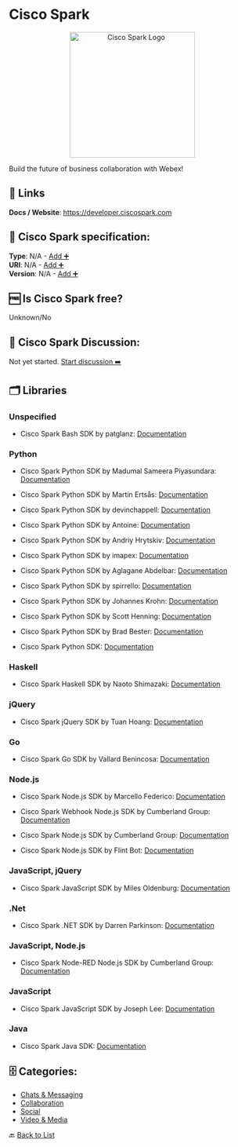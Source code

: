 # Cisco Spark
<p align="center">
    <img width="256" src="https://raw.githubusercontent.com/apis-list/apis-list/main/apis/cisco-spark/logo_256x256.png" alt="Cisco Spark Logo"/>
</p>
Build the future of business collaboration with Webex!

##  🔗 Links
**Docs / Website**: https://developer.ciscospark.com

## 🧬 Cisco Spark specification:
**Type**: N/A - [Add ➕](https://github.com/apis-list/apis-list/edit/main/apis-list.yaml)  
**URI**: N/A - [Add ➕](https://github.com/apis-list/apis-list/edit/main/apis-list.yaml)  
**Version**: N/A - [Add ➕](https://github.com/apis-list/apis-list/edit/main/apis-list.yaml)

## 🆓 Is Cisco Spark free?
 Unknown/No 

## 💬 Cisco Spark Discussion:
Not yet started. [Start discussion ➡️](https://github.com/apis-list/apis-list/discussions/new)

## 🗂️ Libraries
### Unspecified
- Cisco Spark Bash SDK by patglanz: [Documentation](https://github.com/patglanz/Cisco-Spark-API-with-bash)

### Python
- Cisco Spark Python SDK by Madumal Sameera Piyasundara: [Documentation](https://github.com/SamPiy93/Python-Bot-Integration)

- Cisco Spark Python SDK by Martin Ertsås: [Documentation](https://github.com/martiert/aiosparkapi)

- Cisco Spark Python SDK by devinchappell: [Documentation](https://github.com/devinchappell/pyspark)

- Cisco Spark Python SDK by Antoine: [Documentation](https://github.com/Bassintag551/spark-python-sdk)

- Cisco Spark Python SDK by Andriy Hrytskiv: [Documentation](https://github.com/andriyko/aiociscospark)

- Cisco Spark Python SDK by imapex: [Documentation](https://github.com/imapex/spark-python)

- Cisco Spark Python SDK by Aglagane Abdelbar: [Documentation](https://github.com/Abdellbar/sparkapi)

- Cisco Spark Python SDK by spirrello: [Documentation](https://github.com/spirrello/spark)

- Cisco Spark Python SDK by Johannes Krohn: [Documentation](https://github.com/jeokrohn/cisco_spark)

- Cisco Spark Python SDK by Scott Henning: [Documentation](https://github.com/shenning00/pyCiscoSparkAPI)

- Cisco Spark Python SDK by Brad Bester: [Documentation](https://github.com/brbester/pyCiscoSpark)

- Cisco Spark Python SDK: [Documentation](https://github.com/CiscoDevNet/ciscosparkapi)

### Haskell
- Cisco Spark Haskell SDK by Naoto Shimazaki: [Documentation](https://github.com/nshimaza/cisco-spark-api)

### jQuery
- Cisco Spark jQuery SDK by Tuan Hoang: [Documentation](https://github.com/tuanchoang/Cisco-Spark-API-Wrapper)

### Go
- Cisco Spark Go SDK by Vallard Benincosa: [Documentation](https://github.com/vallard/spark)

### Node.js
- Cisco Spark Node.js SDK by Marcello Federico: [Documentation](https://github.com/marchfederico/node-sparkclient)

- Cisco Spark Webhook Node.js SDK by Cumberland Group: [Documentation](https://github.com/CumberlandGroup/node-spark-webhook)

- Cisco Spark Node.js SDK by Cumberland Group: [Documentation](https://github.com/CumberlandGroup/node-spark)

- Cisco Spark Node.js SDK by Flint Bot: [Documentation](https://github.com/flint-bot/sparky)

### JavaScript, jQuery
- Cisco Spark JavaScript SDK by Miles Oldenburg: [Documentation](https://github.com/milesoldenburg/spark)

### .Net
- Cisco Spark .NET SDK by Darren Parkinson: [Documentation](https://github.com/darrenparkinson/SparkDotNet)

### JavaScript, Node.js
- Cisco Spark Node-RED Node.js SDK by Cumberland Group: [Documentation](https://github.com/CumberlandGroup/node-red-contrib-spark)

### JavaScript
- Cisco Spark JavaScript SDK by Joseph Lee: [Documentation](https://github.com/joelee/ciscospark)

### Java
- Cisco Spark Java SDK: [Documentation](https://github.com/ciscospark/spark-java-sdk)


## 🗄️ Categories:
- [Chats & Messaging](https://github.com/apis-list/apis-list#chats--messaging-)
- [Collaboration](https://github.com/apis-list/apis-list#collaboration-)
- [Social](https://github.com/apis-list/apis-list#social-)
- [Video & Media](https://github.com/apis-list/apis-list#video--media-)

🔙  [Back to List](https://github.com/apis-list/apis-list)
